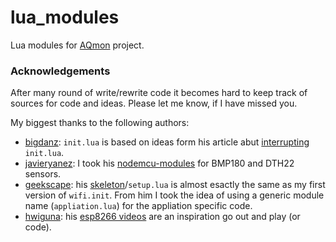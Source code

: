 # lua_modules
Lua modules for [AQmon][] project.<br/>

### Acknowledgements
After many round of write/rewrite code it becomes hard to keep track of
sources for code and ideas. Please let me know, if I have missed you.

My biggest thanks to the following authors: 
- [bigdanz][]: `init.lua` is based on ideas form his article abut [interrupting][] `init.lua`.
- [javieryanez][]: I took his [nodemcu-modules] for BMP180 and DTH22 sensors.
- [geekscape][]: his [skeleton][]/`setup.lua` is almost esactly the same as my first version of `wifi.init`. From him I took the idea of using a generic module name (`appliation.lua`) for the appliation specific code.
- [hwiguna]: his [esp8266 videos][] are an inspiration go out and play (or code).

[AQmon]: https://github.com/avaldebe/AQmon
[bigdanz]:      https://bigdanzblog.wordpress.com
[interrupting]: https://bigdanzblog.wordpress.com/2015/04/24/esp8266-nodemcu-interrupting-init-lua-during-boot
[javieryanez]:     https://github.com/javieryanez
[nodemcu-modules]: https://github.com/javieryanez/nodemcu-modules
[geekscape]: https://github.com/geekscape/nodemcu_esp8266
[skeleton]:  https://github.com/geekscape/nodemcu_esp8266/tree/master/skeleton
[hwiguna]:         https://github.com/hwiguna
[esp8266 videos]:  https://www.youtube.com/user/hwiguna
